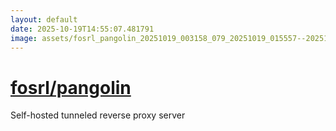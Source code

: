 ```yaml
---
layout: default
date: 2025-10-19T14:55:07.481791
image: assets/fosrl_pangolin_20251019_003158_079_20251019_015557--20251019T035558487--cropped.png
---
```


# [fosrl/pangolin](https://github.com/fosrl/pangolin/)

Self-hosted tunneled reverse proxy server
